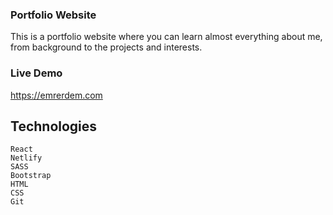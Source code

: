 ### Portfolio Website

This is a portfolio website where you can learn almost everything about me, from background to the projects and interests.

### Live Demo

https://emrerdem.com

## Technologies

```
React
Netlify
SASS
Bootstrap
HTML
CSS
Git
```
